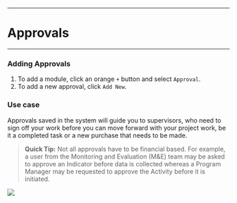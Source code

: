 ****
# Approvals 
---

### Adding Approvals

1. To add a module, click an orange `+` button and select `Approval`. 
2. To add a new approval, click `Add New`.

### Use case 
Approvals saved in the system will guide you to supervisors, who need to sign off your work before you can move forward with your project work, be it a completed task or a new purchase that needs to be made.

> **Quick Tip:** 
Not all approvals have to be financial based. For example, a user from the Monitoring and Evaluation \(M&E\) team may be asked to approve an Indicator before data is collected whereas a Program Manager may be requested to approve the Activity before it is initiated.

![](https://lh5.googleusercontent.com/r2p6h3dNqs5IicYofSNPqPfTlhGhU7sEYbcO7M-Kv9yrVyUQOESvJ58g_MlER0r3KRerb_FPPFnVrTjBELcS1ieH1qikExneKi2BcJ0qpdT-cTtNHEOsZXHlt-9qPqCxC154Ji0E)

